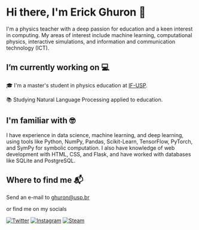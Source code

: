 # Hi there, I'm Erick Ghuron 👋

I'm a physics teacher with a deep passion for education and a keen interest in computing. My areas of interest include machine learning, computational physics, interactive simulations, and information and communication technology (ICT).

## I’m currently working on 💻

🎓 I'm a master's student in physics education at [IF-USP](https://portal.if.usp.br/piec/).

📚 Studying Natural Language Processing applied to education.

## I'm familiar with 🤓

I have experience in data science, machine learning, and deep learning, using tools like Python, NumPy, Pandas, Scikit-Learn, TensorFlow, PyTorch, and SymPy for symbolic computation. I also have knowledge of web development with HTML, CSS, and Flask, and have worked with databases like SQLite and PostgreSQL.

## Where to find me 📬

Send an e-mail to <a href="mailto:ghuron@usp.br" target="_blank">ghuron@usp.br</a>

or find me on my socials

<a href="https://twitter.com/ghurone" target="_blank">![Twitter](https://img.shields.io/badge/ghurone-%231DA1F2.svg?style=for-the-badge&logo=Twitter&logoColor=white)</a>
<a href="https://instagram.com/ghurone" target="_blank">![Instagram](https://img.shields.io/badge/ghurone-%23E4405F.svg?style=for-the-badge&logo=Instagram&logoColor=white)</a>
<a href="https://steamcommunity.com/id/ghuron" target="_blank">![Steam](https://img.shields.io/badge/nekz-%23000000.svg?style=for-the-badge&logo=steam&logoColor=white)</a>
